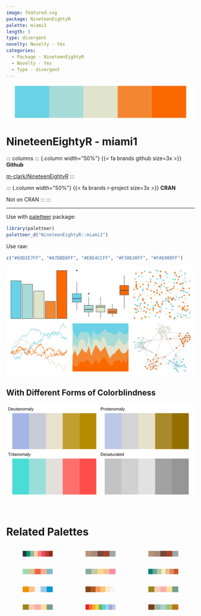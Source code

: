 ```yaml
---
image: featured.svg
package: NineteenEightyR
palette: miami1
length: 5
type: divergent
novelty: Novelty - Yes
categories:
  - Package - NineteenEightyR
  - Novelty - Yes
  - Type - divergent
---
```


![](featured.svg)

# NineteenEightyR - miami1 

::: columns
::: {.column width="50%"}
{{< fa brands github size=3x >}}
**Github**

[m-clark/NineteenEightyR](https://github.com/m-clark/NineteenEightyR)
:::

::: {.column width="50%"}
{{< fa brands r-project size=3x >}}
**CRAN**

Not on CRAN
:::
:::

<hr> 

Use with [paletteer](https://emilhvitfeldt.github.io/paletteer/) package:

```r
library(paletteer)
paletteer_d("NineteenEightyR::miami1")
```

Use raw:

```r
c("#69D2E7FF", "#A7DBD8FF", "#E0E4CCFF", "#F38630FF", "#FA6900FF")
``` 

![](examples.png) <br>

## With Different Forms of Colorblindness

![](colorblind.svg) 

<br>

# Related Palettes

<div class="list" style="display: grid; grid-template-columns: auto auto auto;"> <figure class="figure">
<a href="../../awtools/a_palette/"> <img src="../../awtools/a_palette/featured.svg" style="width: 100%;" class="figure-img"></a>
</figure> <figure class="figure">
<a href="../../ButterflyColors/hamadryas_feronia/"> <img src="../../ButterflyColors/hamadryas_feronia/featured.svg" style="width: 100%;" class="figure-img"></a>
</figure> <figure class="figure">
<a href="../../ButterflyColors/hamadryas_feronia/"> <img src="../../ButterflyColors/hamadryas_feronia/featured.svg" style="width: 100%;" class="figure-img"></a>
</figure> <figure class="figure">
<a href="../../lisa/JackBush_1/"> <img src="../../lisa/JackBush_1/featured.svg" style="width: 100%;" class="figure-img"></a>
</figure> <figure class="figure">
<a href="../../ltc/paloma/"> <img src="../../ltc/paloma/featured.svg" style="width: 100%;" class="figure-img"></a>
</figure> <figure class="figure">
<a href="../../rcartocolor/Geyser/"> <img src="../../rcartocolor/Geyser/featured.svg" style="width: 100%;" class="figure-img"></a>
</figure> <figure class="figure">
<a href="../../MapPalettes/sunset/"> <img src="../../MapPalettes/sunset/featured.svg" style="width: 100%;" class="figure-img"></a>
</figure> <figure class="figure">
<a href="../../beyonce/X28/"> <img src="../../beyonce/X28/featured.svg" style="width: 100%;" class="figure-img"></a>
</figure> <figure class="figure">
<a href="../../nbapalettes/spurs/"> <img src="../../nbapalettes/spurs/featured.svg" style="width: 100%;" class="figure-img"></a>
</figure> <figure class="figure">
<a href="../../wesanderson/Royal2/"> <img src="../../wesanderson/Royal2/featured.svg" style="width: 100%;" class="figure-img"></a>
</figure> <figure class="figure">
<a href="../../ggthemes/Jewel_Bright/"> <img src="../../ggthemes/Jewel_Bright/featured.svg" style="width: 100%;" class="figure-img"></a>
</figure> <figure class="figure">
<a href="../../ButterflyColors/anteos_clorinde/"> <img src="../../ButterflyColors/anteos_clorinde/featured.svg" style="width: 100%;" class="figure-img"></a>
</figure> 
</div>
